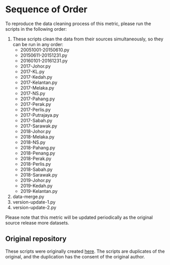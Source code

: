 # Sequence of Order

To reproduce the data cleaning process of this metric, please run the scripts in the following order:

1. These scripts clean the data from their sources simultaneously, so they can be run in any order:
    * 20051001-20150610.py
    * 20150611-20151231.py
    * 20160101-20161231.py 
    * 2017-Johor.py
    * 2017-KL.py
    * 2017-Kedah.py
    * 2017-Kelantan.py
    * 2017-Melaka.py
    * 2017-NS.py
    * 2017-Pahang.py
    * 2017-Perak.py
    * 2017-Perlis.py
    * 2017-Putrajaya.py
    * 2017-Sabah.py
    * 2017-Sarawak.py
    * 2018-Johor.py
    * 2018-Melaka.py
    * 2018-NS.py
    * 2018-Pahang.py
    * 2018-Penang.py
    * 2018-Perak.py
    * 2018-Perlis.py
    * 2018-Sabah.py
    * 2018-Sarawak.py
    * 2019-Johor.py
    * 2019-Kedah.py
    * 2019-Kelantan.py
2. data-merge.py
3. version-update-1.py
4. version-update-2.py

Please note that this metric will be updated periodically as the original source release more datasets.

## Original repository

These scripts were originally created [here](https://github.com/XD-Ooi/MY-Climate-Observatory). The scripts are duplicates of the original, and the duplication has the consent of the original author.

